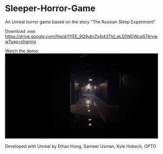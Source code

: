 # Sleeper-Horror-Game
An Unreal horror game based on the story "The Russian Sleep Experiment"

Download .exe: https://drive.google.com/file/d/1YEE_9Q9ubrZs4i43TId_eLSDNDWcq574/view?usp=sharing

Watch the demo:
[![Watch the demo](horror.png)](https://drive.google.com/file/d/1FPORvOEMHWhINyffK2RTW0NJ2u7W_6ZU/view)

Developed with Unreal by Ethan Hong, Sameer Usman, Kyle Hobeck, OPTO
